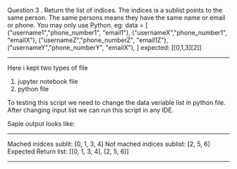 Question 3 .
Return the list of indices. The indices is a sublist points to the same person. The same persons means
they have the same name or email or phone. You may only use Python.
eg:
 data = [
 ("username1","phone_number1", "email1"),
 ("usernameX","phone_number1", "emailX"),
 ("usernameZ","phone_numberZ", "email1Z"),
 ("usernameY","phone_numberY", "emailX"),
 ]
 expected: [[0,1,3][2]]


-----------------------------------------------------------------------------

Here i kept two types of file
1. jupyter notebook file
2. python file

To testing this script we need to change the data veriable list in python file.
After changing input list we can run this script in any IDE.


Saple output looks like:

***************************** 
 Mached inidces sublit: [0, 1, 3, 4] 
 Not mached indices sublist: [2, 5, 6]
 Expected Return list: [[0, 1, 3, 4], [2, 5, 6]] 
*****************************


